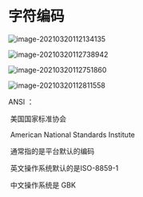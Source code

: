 # 字符编码

![image-20210320112134135](C:\Users\alienware\AppData\Roaming\Typora\typora-user-images\image-20210320112134135.png)

![image-20210320112738942](C:\Users\alienware\AppData\Roaming\Typora\typora-user-images\image-20210320112738942.png)

![image-20210320112751860](C:\Users\alienware\AppData\Roaming\Typora\typora-user-images\image-20210320112751860.png)

![image-20210320112811558](C:\Users\alienware\AppData\Roaming\Typora\typora-user-images\image-20210320112811558.png)

ANSI ：

​	美国国家标准协会

​	American National Standards Institute

​	通常指的是平台默认的编码

​	英文操作系统默认的是ISO-8859-1

​	中文操作系统是 GBK

